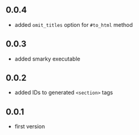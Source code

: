 0.0.4
-----

* added `omit_titles` option for `#to_html` method

0.0.3
-----

* added smarky executable

0.0.2
-----

* added IDs to generated `<section>` tags

0.0.1
-----

* first version

